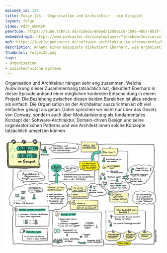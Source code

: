 ```yaml
---
episode_id: 125
title: Folge 125 - Organisation und Architektur - ein Beispiel 
layout: folge
video: Pd3P_oOMKvM
peertube: https://tube.tchncs.de/videos/embed/15d991c9-cb99-4887-8baf-79e8521d49fa
embedded-mp3: https://www.podcaster.de/simpleplayer/?id=show~1evriw~software-architektur-im-stream~pod-271eaf9d5ee6d5707a2bd48e0c&v=1656699130
mp3: https://1evriw.podcaster.de/software-architektur-im-stream/media/Organisation_und_Architektur_-_ein_Beispiel.mp3
description: Anhand eines Beispiels diskutiert Eberhard, wie Organisation und Architektur zusammenhängen.
thumbnail: folge125.png
tags:
- Organisation
- Soziotechnische Systeme
---
```


Organisation und Architektur hängen sehr eng zusammen. Welche
Auswirkung dieser Zusammenhang tatsächlich hat, diskutiert Eberhard in
dieser Episode anhand einer möglichen konkreten Entscheidung in einem
Projekt. Die Beziehung zwischen diesen beiden Bereichen ist alles
andere als einfach. Die Organisation an der Architektur auszurichten
ist oft viel einfacher gesagt als getan. Daher sprechen wir nicht nur
über das Gesetz von Conway, sondern auch über Modularisierung als
fundamentales Konzept der Software-Architektur, Domain-driven Design
und seine organisatorischen Patterns und wie Architekt:innen solche
Konzepte tatsächlich umsetzen können.

![Sketchnotes](/sketchnotes/folge125.jpg)


